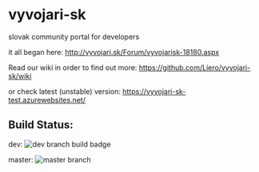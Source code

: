 # vyvojari-sk
slovak community portal for developers

it all began here: http://vyvojari.sk/Forum/vyvojarisk-18180.aspx

Read our wiki in order to find out more: https://github.com/Liero/vyvojari-sk/wiki

or check latest (unstable) version: https://vyvojari-sk-test.azurewebsites.net/

## Build Status:

 dev: ![dev branch build badge](https://liero.visualstudio.com/_apis/public/build/definitions/74a5ef1e-20a5-4685-b777-a493748a0680/4/badge)
 
 master: ![master branch](https://liero.visualstudio.com/_apis/public/build/definitions/74a5ef1e-20a5-4685-b777-a493748a0680/3/badge)

